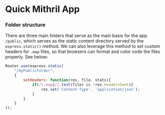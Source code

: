 Quick Mithril App
=================

### Folder structure

There are three main folders that serve as the main basis for the app. `/public`, which serves as the static content directory served by the `express.static()` method. We can also leverage this method to set custom headers for `.map` files, so that browsers can format and color code the files properly. See below:

```javascript
Router.use(express.static(
    "/myPublicFolder",
    {
        setHeaders: function(res, file, stats){
            if(/\.map$/i.test(file) && !res.headersSent){
                res.set('Content-Type', 'application/json');
            }
        }
    }
));
```
